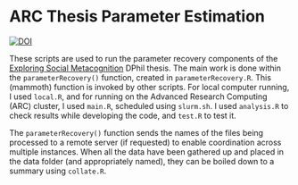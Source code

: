 # ARC Thesis Parameter Estimation

<!-- badges: start -->
[![DOI](https://zenodo.org/badge/360914235.svg)](https://zenodo.org/badge/latestdoi/360914235)
<!-- badges: end -->

These scripts are used to run the parameter recovery components of the [Exploring Social Metacognition](https://github.com/mjaquiery/oxforddown) DPhil thesis.
The main work is done within the `parameterRecovery()` function, created in `parameterRecovery.R`.
This (mammoth) function is invoked by other scripts.
For local computer running, I used `local.R`, and for running on the Advanced Research Computing (ARC) cluster, I used `main.R`, scheduled using `slurm.sh`.
I used `analysis.R` to check results while developing the code, and `test.R` to test it.

The `parameterRecovery()` function sends the names of the files being processed to a remote server (if requested) to enable coordination across multiple instances. 
When all the data have been gathered up and placed in the data folder (and appropriately named), they can be boiled down to a summary using `collate.R`.
